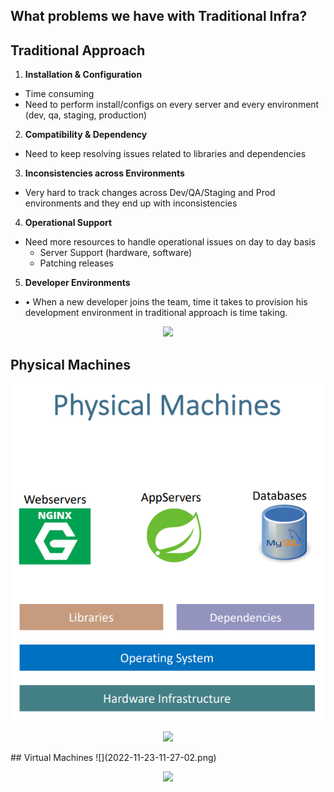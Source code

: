 ## What problems we have with Traditional Infra?
## Traditional Approach

1. **Installation & Configuration**
- Time consuming
- Need to perform install/configs on every server and every environment (dev, qa, staging, production)
2. **Compatibility & Dependency**
- Need to keep resolving issues related to libraries and
dependencies
3. **Inconsistencies across Environments**
- Very hard to track changes across Dev/QA/Staging and Prod environments and they end up with inconsistencies
4. **Operational Support**
- Need more resources to handle operational issues on day to day basis
    - Server Support (hardware, software)
    - Patching releases
5. **Developer Environments**
- • When a new developer joins the team, time it takes to provision his development environment in traditional approach is time taking.
<p align="center">
  <img src="https://github.com/sudheermuthyala/AKSDOCS/blob/main/02-Docker-fundamentals/2022-11-23-11-15-41.png" />
    </p>

## Physical Machines
![](2022-11-23-11-24-36.png)

<p align="center">
  <img src="https://github.com/sudheermuthyala/AKSDOCS/blob/main/02-Docker-fundamentals/2022-11-23-11-24-36.png" />
    </p>
## Virtual Machines
![](2022-11-23-11-27-02.png)
<p align="center">
  <img src="https://github.com/sudheermuthyala/AKSDOCS/blob/main/02-Docker-fundamentals/" />
    </p>